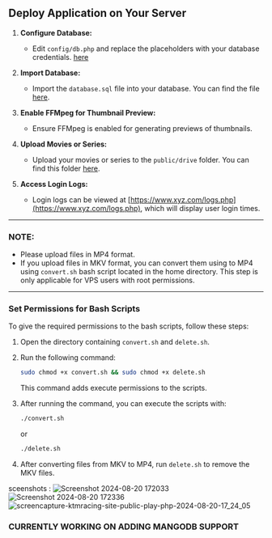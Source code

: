 ## Deploy Application on Your Server

1. **Configure Database:**
   - Edit `config/db.php` and replace the placeholders with your database credentials. [here](https://github.com/r7avi/Stream-Movies-from-Your-Server/blob/main/config/db.php)

2. **Import Database:**
   - Import the `database.sql` file into your database. You can find the file [here](https://github.com/r7avi/Stream-Movies-from-Your-Server/blob/main/database.sql).

3. **Enable FFMpeg for Thumbnail Preview:**
   - Ensure FFMpeg is enabled for generating previews of thumbnails.

4. **Upload Movies or Series:**
   - Upload your movies or series to the `public/drive` folder. You can find this folder [here](https://github.com/r7avi/Stream-Movies-from-Your-Server/tree/main/public/drive).

5. **Access Login Logs:**
   - Login logs can be viewed at [https://www.xyz.com/logs.php](https://www.xyz.com/logs.php), which will display user login times.

---

### NOTE:

- Please upload files in MP4 format.
- If you upload files in MKV format, you can convert them using to MP4 using `convert.sh` bash script located in the home directory. This step is only applicable for VPS users with root permissions.

---

### Set Permissions for Bash Scripts

To give the required permissions to the bash scripts, follow these steps:

1. Open the directory containing `convert.sh` and `delete.sh`.
2. Run the following command:

    ```bash
    sudo chmod +x convert.sh && sudo chmod +x delete.sh
    ```

   This command adds execute permissions to the scripts.

3. After running the command, you can execute the scripts with:

    ```bash
    ./convert.sh
    ```

    or

    ```bash
    ./delete.sh
    ```

4. After converting files from MKV to MP4, run `delete.sh` to remove the MKV files.



sceenshots :
![Screenshot 2024-08-20 172033](https://github.com/user-attachments/assets/9f9fc4b0-a1a7-4e99-9635-853747de1df2)
![Screenshot 2024-08-20 172336](https://github.com/user-attachments/assets/a63bee7d-caf4-43ea-9322-4598f22f135b)
![screencapture-ktmracing-site-public-play-php-2024-08-20-17_24_05](https://github.com/user-attachments/assets/2aeb2ba9-5520-461e-bc5c-94425389c456)


### CURRENTLY WORKING ON ADDING MANGODB SUPPORT

